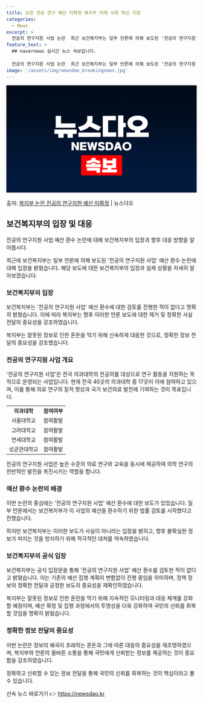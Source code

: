 ```yaml
---
title: 논란 전공 연구 예산 미확정 복지부 미래 사회 혁신 지원
categories:
  - News
excerpt: >
  전공의 연구지원 사업 논란  최근 보건복지부는 일부 언론에 의해 보도된 '전공의 연구지원 사업' 예산 환수 …
feature_text: >
  ## navernews 실시간 뉴스 속보입니다.

  전공의 연구지원 사업 논란  최근 보건복지부는 일부 언론에 의해 보도된 '전공의 연구지원 사업' 예산 환수 …
image: '/assets/img/newsdao_breakingnews.jpg'
---
```


![뉴스다오 속보](/assets/img/newsdao_breakingnews.jpg)

<p>출처: <a href="https://newsdao.kr/4527" rel="dofollow">복지부 논란 전공의 연구지원 예산 미확정</a> | 뉴스다오</p>

<h2 data-ke-size="size26">보건복지부의 입장 및 대응</h2>
전공의 연구지원 사업 예산 환수 논란에 대해 보건복지부의 입장과 향후 대응 방향을 알아봅시다.

<p data-ke-size="size16">최근에 보건복지부는 일부 언론에 의해 보도된 '전공의 연구지원 사업' 예산 환수 논란에 대해 입장을 밝혔습니다. 해당 보도에 대한 보건복지부의 입장과 실제 상황을 자세히 알아보겠습니다.</p>

<h3>보건복지부의 입장</h3>
보건복지부는 '전공의 연구지원 사업' 예산 환수에 대한 검토를 진행한 적이 없다고 명확히 밝혔습니다. 이에 따라 복지부는 향후 이러한 언론 보도에 대한 제거 및 정확한 사실 전달의 중요성을 강조하였습니다.

<p data-ke-size="size16">복지부는 잘못된 정보로 인한 혼돈을 막기 위해 신속하게 대응한 것으로, 정확한 정보 전달의 중요성을 강조했습니다.</p>

<h3>전공의 연구지원 사업 개요</h3>
'전공의 연구지원 사업'은 전국 의과대학의 전공의를 대상으로 연구 활동을 지원하는 목적으로 운영되는 사업입니다. 현재 전국 40곳의 의과대학 중 17곳이 이에 참여하고 있으며, 이를 통해 의료 연구의 질적 향상과 국가 보건의료 발전에 기여하는 것이 목표입니다.

<table>
  <tr>
    <td style="text-align: center; height: 17px;"><b>의과대학</b></td>
    <td style="text-align: center; height: 17px;"><b>참여여부</b></td>
  </tr>
  <tr>
    <td style="text-align: center; height: 17px;">서울대학교</td>
    <td style="text-align: center; height: 17px;">참여활발</td>
  </tr>
  <tr>
    <td style="text-align: center; height: 17px;">고려대학교</td>
    <td style="text-align: center; height: 17px;">참여활발</td>
  </tr>
  <tr>
    <td style="text-align: center; height: 17px;">연세대학교</td>
    <td style="text-align: center; height: 17px;">참여활발</td>
  </tr>
  <tr>
    <td style="text-align: center; height: 17px;">성균관대학교</td>
    <td style="text-align: center; height: 17px;">참여활발</td>
  </tr>
</table>

<p data-ke-size="size16">전공의 연구지원 사업은 높은 수준의 의료 연구와 교육을 동시에 제공하여 의학 연구의 전반적인 발전을 촉진시키는 역할을 합니다.</p>

<h3>예산 환수 논란의 배경</h3>
이번 논란의 중심에는 '전공의 연구지원 사업' 예산 환수에 대한 보도가 있었습니다. 일부 언론에서는 보건복지부가 이 사업의 예산을 환수하기 위한 법률 검토를 시작했다고 전했습니다.

<p data-ke-size="size16">하지만 보건복지부는 이러한 보도가 사실이 아니라는 입장을 밝히고, 향후 불확실한 정보가 퍼지는 것을 방지하기 위해 적극적인 대처를 약속하였습니다.</p>

<h3>보건복지부의 공식 입장</h3>
보건복지부는 공식 입장문을 통해 '전공의 연구지원 사업' 예산 환수를 검토한 적이 없다고 밝혔습니다. 이는 기존의 예산 집행 계획이 변함없이 진행 중임을 의미하며, 정책 정보의 정확한 전달과 공정한 보도의 중요성을 재확인하였습니다.

<p data-ke-size="size16">복지부는 잘못된 정보로 인한 혼란을 막기 위해 지속적인 모니터링과 대응 체계를 강화할 예정이며, 예산 확정 및 집행 과정에서의 투명성을 더욱 강화하여 국민의 신뢰를 회복할 것임을 명확히 밝혔습니다.</p>

<h3>정확한 정보 전달의 중요성</h3>
이번 논란은 정보의 왜곡이 초래하는 혼돈과 그에 따른 대응의 중요성을 재조명하였으며, 복지부와 언론의 올바른 소통을 통해 국민에게 신뢰받는 정보를 제공하는 것이 중요함을 강조하였습니다.

<p data-ke-size="size16">정확하고 신뢰할 수 있는 정보 전달을 통해 국민의 신뢰를 회복하는 것이 핵심이라고 볼 수 있습니다.</p> 

신속 뉴스 바로가기 👉 <a href="https://newsdao.kr" rel="dofollow">https://newsdao.kr</a>


